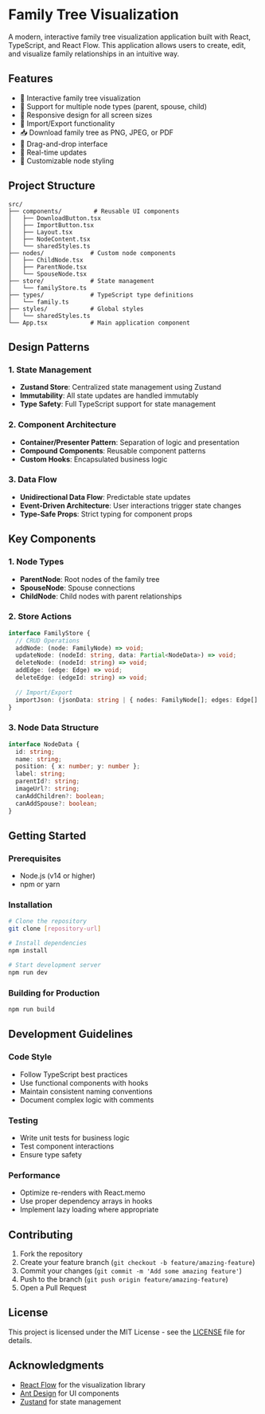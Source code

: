 # Family Tree Visualization

A modern, interactive family tree visualization application built with React, TypeScript, and React Flow. This application allows users to create, edit, and visualize family relationships in an intuitive way.

## Features

- 🎨 Interactive family tree visualization
- 👥 Support for multiple node types (parent, spouse, child)
- 📱 Responsive design for all screen sizes
- 💾 Import/Export functionality
- 📥 Download family tree as PNG, JPEG, or PDF
- 🎯 Drag-and-drop interface
- 🔄 Real-time updates
- 🎨 Customizable node styling

## Project Structure

```
src/
├── components/         # Reusable UI components
│   ├── DownloadButton.tsx
│   ├── ImportButton.tsx
│   ├── Layout.tsx
│   ├── NodeContent.tsx
│   └── sharedStyles.ts
├── nodes/             # Custom node components
│   ├── ChildNode.tsx
│   ├── ParentNode.tsx
│   └── SpouseNode.tsx
├── store/             # State management
│   └── familyStore.ts
├── types/             # TypeScript type definitions
│   └── family.ts
├── styles/            # Global styles
│   └── sharedStyles.ts
└── App.tsx            # Main application component
```

## Design Patterns

### 1. State Management
- **Zustand Store**: Centralized state management using Zustand
- **Immutability**: All state updates are handled immutably
- **Type Safety**: Full TypeScript support for state management

### 2. Component Architecture
- **Container/Presenter Pattern**: Separation of logic and presentation
- **Compound Components**: Reusable component patterns
- **Custom Hooks**: Encapsulated business logic

### 3. Data Flow
- **Unidirectional Data Flow**: Predictable state updates
- **Event-Driven Architecture**: User interactions trigger state changes
- **Type-Safe Props**: Strict typing for component props

## Key Components

### 1. Node Types
- **ParentNode**: Root nodes of the family tree
- **SpouseNode**: Spouse connections
- **ChildNode**: Child nodes with parent relationships

### 2. Store Actions
```typescript
interface FamilyStore {
  // CRUD Operations
  addNode: (node: FamilyNode) => void;
  updateNode: (nodeId: string, data: Partial<NodeData>) => void;
  deleteNode: (nodeId: string) => void;
  addEdge: (edge: Edge) => void;
  deleteEdge: (edgeId: string) => void;
  
  // Import/Export
  importJson: (jsonData: string | { nodes: FamilyNode[]; edges: Edge[] }) => void;
}
```

### 3. Node Data Structure
```typescript
interface NodeData {
  id: string;
  name: string;
  position: { x: number; y: number };
  label: string;
  parentId?: string;
  imageUrl?: string;
  canAddChildren?: boolean;
  canAddSpouse?: boolean;
}
```

## Getting Started

### Prerequisites
- Node.js (v14 or higher)
- npm or yarn

### Installation
```bash
# Clone the repository
git clone [repository-url]

# Install dependencies
npm install

# Start development server
npm run dev
```

### Building for Production
```bash
npm run build
```

## Development Guidelines

### Code Style
- Follow TypeScript best practices
- Use functional components with hooks
- Maintain consistent naming conventions
- Document complex logic with comments

### Testing
- Write unit tests for business logic
- Test component interactions
- Ensure type safety

### Performance
- Optimize re-renders with React.memo
- Use proper dependency arrays in hooks
- Implement lazy loading where appropriate

## Contributing

1. Fork the repository
2. Create your feature branch (`git checkout -b feature/amazing-feature`)
3. Commit your changes (`git commit -m 'Add some amazing feature'`)
4. Push to the branch (`git push origin feature/amazing-feature`)
5. Open a Pull Request

## License

This project is licensed under the MIT License - see the [LICENSE](LICENSE) file for details.

## Acknowledgments

- [React Flow](https://reactflow.dev/) for the visualization library
- [Ant Design](https://ant.design/) for UI components
- [Zustand](https://github.com/pmndrs/zustand) for state management
